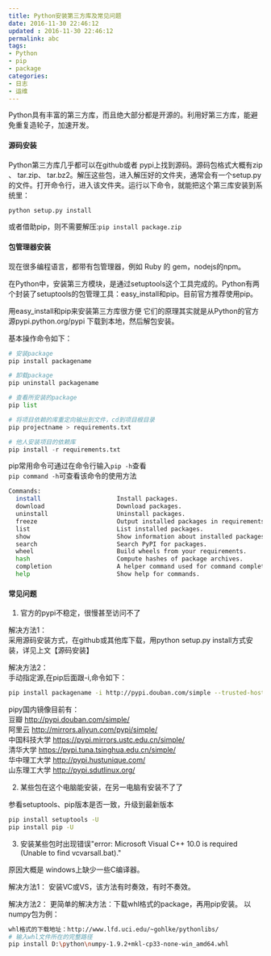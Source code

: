 ```yaml
---
title: Python安装第三方库及常见问题
date: 2016-11-30 22:46:12
updated	: 2016-11-30 22:46:12
permalink: abc
tags:
- Python
- pip
- package
categories:
- 日志
- 运维
---
```


Python具有丰富的第三方库，而且绝大部分都是开源的。利用好第三方库，能避免重复造轮子，加速开发。


#### 源码安装
Python第三方库几乎都可以在github或者 pypi上找到源码。源码包格式大概有zip 、 tar.zip、 tar.bz2。解压这些包，进入解压好的文件夹，通常会有一个setup.py的文件。打开命令行，进入该文件夹。运行以下命令，就能把这个第三库安装到系统里：
```python
python setup.py install
```

或者借助pip，则不需要解压:`pip install package.zip`

#### 包管理器安装
现在很多编程语言，都带有包管理器，例如 Ruby 的 gem，nodejs的npm。

在Python中，安装第三方模块，是通过setuptools这个工具完成的。Python有两个封装了setuptools的包管理工具：easy_install和pip。目前官方推荐使用pip。

用easy_install和pip来安装第三方库很方便
它们的原理其实就是从Python的官方源pypi.python.org/pypi 下载到本地，然后解包安装。

基本操作命令如下：
```python
# 安装package
pip install packagename

# 卸载package
pip uninstall packagename

# 查看所安装的package
pip list

# 将项目依赖的库重定向输出到文件，cd到项目根目录
pip projectname > requirements.txt

# 他人安装项目的依赖库
pip install -r requirements.txt

```

pip常用命令可通过在命令行输入`pip -h`查看  
`pip command -h`可查看该命令的使用方法

```sh
Commands:
  install                     Install packages.
  download                    Download packages.
  uninstall                   Uninstall packages.
  freeze                      Output installed packages in requirements format.
  list                        List installed packages.
  show                        Show information about installed packages.
  search                      Search PyPI for packages.
  wheel                       Build wheels from your requirements.
  hash                        Compute hashes of package archives.
  completion                  A helper command used for command completion
  help                        Show help for commands.
```



#### 常见问题
1. 官方的pypi不稳定，很慢甚至访问不了

解决方法1：   
采用源码安装方式，在github或其他库下载，用python setup.py install方式安装，详见上文【源码安装】

解决方法2：  
手动指定源,在pip后面跟-i,命令如下：
```sh
pip install packagename -i http://pypi.douban.com/simple --trusted-host pypi.douban.com
```

pipy国内镜像目前有：  
豆瓣 http://pypi.douban.com/simple/     
阿里云 http://mirrors.aliyun.com/pypi/simple/   
中国科技大学 https://pypi.mirrors.ustc.edu.cn/simple/  
清华大学 https://pypi.tuna.tsinghua.edu.cn/simple/  
华中理工大学 http://pypi.hustunique.com/    
山东理工大学  http://pypi.sdutlinux.org/   


2. 某些包在这个电脑能安装，在另一电脑有安装不了了  

参看setuptools、pip版本是否一致，升级到最新版本
```sh
pip install setuptools -U
pip install pip -U
```

3. 安装某些包时出现错误"error: Microsoft Visual C++ 10.0 is required (Unable to find vcvarsall.bat)."  

原因大概是 windows上缺少一些C编译器。

解决方法1：
安装VC或VS，该方法有时奏效，有时不奏效。

解决方法2：
更简单的解决方法：下载whl格式的package，再用pip安装。
以numpy包为例：
```sh
whl格式的下载地址：http://www.lfd.uci.edu/~gohlke/pythonlibs/
# 输入whl文件所在的完整路径
pip install D:\python\numpy-1.9.2+mkl-cp33-none-win_amd64.whl
```
